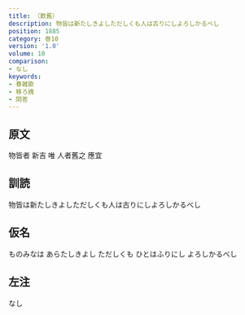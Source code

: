 ```yaml
---
title: （歎舊）
description: 物皆は新たしきよしただしくも人は古りにしよろしかるべし
position: 1885
category: 巻10
version: '1.0'
volume: 10
comparison:
- なし
keywords:
- 春雑歌
- 移ろ媿
- 問答
---
```


## 原文

物皆者 新吉 唯 人者舊之 應宜

## 訓読

物皆は新たしきよしただしくも人は古りにしよろしかるべし

## 仮名

ものみなは あらたしきよし ただしくも ひとはふりにし よろしかるべし

## 左注

なし
